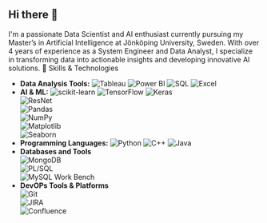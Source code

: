 ## Hi there 👋
I'm a passionate Data Scientist and AI enthusiast currently pursuing my Master’s in Artificial Intelligence at Jönköping University, Sweden. With over 4 years of experience as a System Engineer and Data Analyst, I specialize in transforming data into actionable insights and developing innovative AI solutions.
🚀 Skills & Technologies

- **Data Analysis Tools:** 
  ![Tableau](https://img.shields.io/badge/Tableau-E97E00?style=flat&logo=tableau&logoColor=white)
  ![Power BI](https://img.shields.io/badge/Power_BI-E60000?style=flat&logo=powerbi&logoColor=white)
  ![SQL](https://img.shields.io/badge/SQL-4479A1?style=flat&logo=sql&logoColor=white)
  ![Excel](https://img.shields.io/badge/Excel-217346?style=flat&logo=microsoft-excel&logoColor=white)
- **AI & ML:** 
  ![scikit-learn](https://img.shields.io/badge/ScikitLearn-F7931E?style=flat&logo=scikit-learn&logoColor=white)
  ![TensorFlow](https://img.shields.io/badge/TensorFlow-FF6F00?style=flat&logo=tensorflow&logoColor=white)
  ![Keras](https://img.shields.io/badge/Keras-D00000?style=flat&logo=keras&logoColor=white)  
  ![ResNet](https://img.shields.io/badge/ResNet-3C3C3C?style=flat&logo=mnist&logoColor=white)  
  ![Pandas](https://img.shields.io/badge/Pandas-150458?style=flat&logo=pandas&logoColor=white)  
  ![NumPy](https://img.shields.io/badge/NumPy-013243?style=flat&logo=numpy&logoColor=white)  
  ![Matplotlib](https://img.shields.io/badge/Matplotlib-117A8B?style=flat&logo=matplotlib&logoColor=white)  
  ![Seaborn](https://img.shields.io/badge/Seaborn-3776AB?style=flat&logo=seaborn&logoColor=white)
- **Programming Languages:** 
  ![Python](https://img.shields.io/badge/Python-3776AB?style=flat&logo=python&logoColor=white)
  ![C++](https://img.shields.io/badge/C++-00599C?style=flat&logo=c%2b%2b&logoColor=white)
  ![Java](https://img.shields.io/badge/Java-007396?style=flat&logo=java&logoColor=white)
- **Databases and Tools**  
  ![MongoDB](https://img.shields.io/badge/MongoDB-4DB33D?style=flat&logo=mongodb&logoColor=white)   
  ![PL/SQL](https://img.shields.io/badge/PLSQL-003660?style=flat&logo=oracle&logoColor=white)  
  ![MySQL Work Bench](https://img.shields.io/badge/Django-092E20?style=flat&logo=django&logoColor=white)
- **DevOPs Tools & Platforms**  
  ![Git](https://img.shields.io/badge/Git-F05033?style=flat&logo=git&logoColor=white)  
  ![JIRA](https://img.shields.io/badge/JIRA-0052CC?style=flat&logo=jira&logoColor=white)  
  ![Confluence](https://img.shields.io/badge/Confluence-0052CC?style=flat&logo=confluence&logoColor=white)

<!--
**aswathy2410/aswathy2410** is a ✨ _special_ ✨ repository because its `README.md` (this file) appears on your GitHub profile.

Here are some ideas to get you started:

- 🔭 I’m currently working on ...
- 🌱 I’m currently learning ...
- 👯 I’m looking to collaborate on ...
- 🤔 I’m looking for help with ...
- 💬 Ask me about ...
- 📫 How to reach me: ...
- 😄 Pronouns: ...
- ⚡ Fun fact: ...
-->
